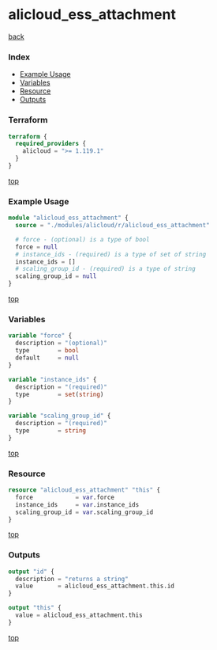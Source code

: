 # alicloud_ess_attachment

[back](../alicloud.md)

### Index

- [Example Usage](#example-usage)
- [Variables](#variables)
- [Resource](#resource)
- [Outputs](#outputs)

### Terraform

```terraform
terraform {
  required_providers {
    alicloud = ">= 1.119.1"
  }
}
```

[top](#index)

### Example Usage

```terraform
module "alicloud_ess_attachment" {
  source = "./modules/alicloud/r/alicloud_ess_attachment"

  # force - (optional) is a type of bool
  force = null
  # instance_ids - (required) is a type of set of string
  instance_ids = []
  # scaling_group_id - (required) is a type of string
  scaling_group_id = null
}
```

[top](#index)

### Variables

```terraform
variable "force" {
  description = "(optional)"
  type        = bool
  default     = null
}

variable "instance_ids" {
  description = "(required)"
  type        = set(string)
}

variable "scaling_group_id" {
  description = "(required)"
  type        = string
}
```

[top](#index)

### Resource

```terraform
resource "alicloud_ess_attachment" "this" {
  force            = var.force
  instance_ids     = var.instance_ids
  scaling_group_id = var.scaling_group_id
}
```

[top](#index)

### Outputs

```terraform
output "id" {
  description = "returns a string"
  value       = alicloud_ess_attachment.this.id
}

output "this" {
  value = alicloud_ess_attachment.this
}
```

[top](#index)